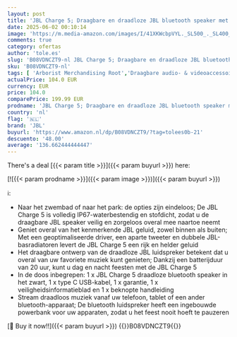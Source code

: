 ```yaml
---
layout: post
title: 'JBL Charge 5; Draagbare en draadloze JBL bluetooth speaker met diepe bas  IP67-waterbestendig en stofdicht  20 uur afspeeltijd  ingebouwde powerbank  in het zwart'
date: 2025-06-02 00:10:14
image: 'https://m.media-amazon.com/images/I/41XKWcbpVYL._SL500_._SL400_.jpg'
comments: true
category: ofertas
author: 'tole.es'
slug: 'B08VDNCZT9-nl JBL Charge 5; Draagbare en draadloze JBL bluetooth speaker...'
sku: 'B08VDNCZT9-nl'
tags: [ 'Arborist Merchandising Root','Draagbare audio- & videoaccessoires','Draagbare audio- & videoapparatuur','Draagbare bluetooth-luidsprekers','Draagbare luidsprekers & dokken','Elektronica','PC','Self Service','Special Features Stores','be0c145d-645e-47ab-b638-53e8112e3d67_0','be0c145d-645e-47ab-b638-53e8112e3d67_3901','jbl','🇳🇱', ]
actualPrice: 104.0 EUR
currency: EUR
price: 104.0
comparePrice: 199.99 EUR
prodname: 'JBL Charge 5; Draagbare en draadloze JBL bluetooth speaker met diepe bas  IP67-waterbestendig en stofdicht  20 uur afspeeltijd  ingebouwde powerbank  in het zwart'
country: 'nl'
flag: '🇳🇱'
brand: 'JBL'
buyurl: 'https://www.amazon.nl/dp/B08VDNCZT9/?tag=tolees0b-21'
descuento: '48.00'
average: '136.662444444447'
---
```


There's a deal [{{< param title >}}]({{< param buyurl >}})  here:

[![{{< param prodname >}}]({{< param image >}})]({{< param buyurl >}})

ℹ️:

- Naar het zwembad of naar het park: de opties zijn eindeloos; De JBL Charge 5 is volledig IP67-waterbestendig en stofdicht, zodat u de draagbare JBL speaker veilig en zorgeloos overal mee naartoe neemt
- Geniet overal van het kenmerkende JBL geluid, zowel binnen als buiten; Met een geoptimaliseerde driver, een aparte tweeter en dubbele JBL-basradiatoren levert de JBL Charge 5 een rijk en helder geluid
- Het draagbare ontwerp van de draadloze JBL luidspreker betekent dat u overal van uw favoriete muziek kunt genieten; Dankzij een batterijduur van 20 uur, kunt u dag en nacht feesten met de JBL Charge 5
- In de doos inbegrepen: 1 x JBL Charge 5 draadloze bluetooth speaker in het zwart, 1 x type C USB-kabel, 1 x garantie, 1 x veiligheidsinformatieblad en 1 x beknopte handleiding
- Stream draadloos muziek vanaf uw telefoon, tablet of een ander bluetooth-apparaat; De bluetooth luidspreker heeft een ingebouwde powerbank voor uw apparaten, zodat u het feest nooit hoeft te pauzeren

[🛒 Buy it now!!]({{< param buyurl >}})
{{<world>}}B08VDNCZT9{{</world>}}
